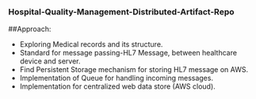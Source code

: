 ### Hospital-Quality-Management-Distributed-Artifact-Repo

##Approach:
 * Exploring Medical records and its structure.
 * Standard for message passing-HL7 Message, between healthcare device and server.
 * Find Persistent Storage mechanism for storing HL7 message on AWS.
 * Implementation of Queue for handling incoming messages.
 * Implementation for centralized web data store (AWS cloud).


 
